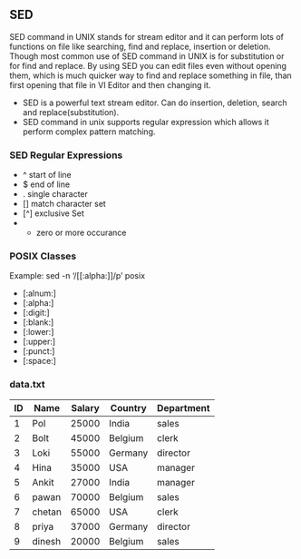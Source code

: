 ## SED
SED command in UNIX stands for stream editor and it can perform lots of functions on file like searching, find and replace, insertion or deletion. Though most common use of SED command in UNIX is for substitution or for find and replace. By using SED you can edit files even without opening them, which is much quicker way to find and replace something in file, than first opening that file in VI Editor and then changing it.

- SED is a powerful text stream editor. Can do insertion, deletion, search and replace(substitution).
- SED command in unix supports regular expression which allows it perform complex pattern matching.


### SED Regular Expressions

- ^   start of line
- $   end of line
- .   single character
- []  match character set
- [^] exclusive Set 
- *   zero or more occurance


### POSIX Classes

Example: sed -n ‘/[[:alpha:]]/p’ posix

- [:alnum:]
- [:alpha:]
- [:digit:]
- [:blank:]
- [:lower:]
- [:upper:]
- [:punct:]
- [:space:]




### data.txt

| ID  | Name    | Salary   | Country  | Department  |
|-----|---------|----------|----------|-------------|
| 1   | Pol     | 25000    | India    | sales       |
| 2   | Bolt    | 45000    | Belgium  | clerk       |
| 3   | Loki    | 55000    | Germany  | director    |
| 4   | Hina    | 35000    | USA      | manager     |
| 5   | Ankit   | 27000    | India    | manager     |
| 6   | pawan   | 70000    | Belgium  | sales       |
| 7   | chetan  | 65000    | USA      | clerk       |
| 8   | priya   | 37000    | Germany  | director    | 
| 9   | dinesh  | 20000    | Belgium  | sales       |